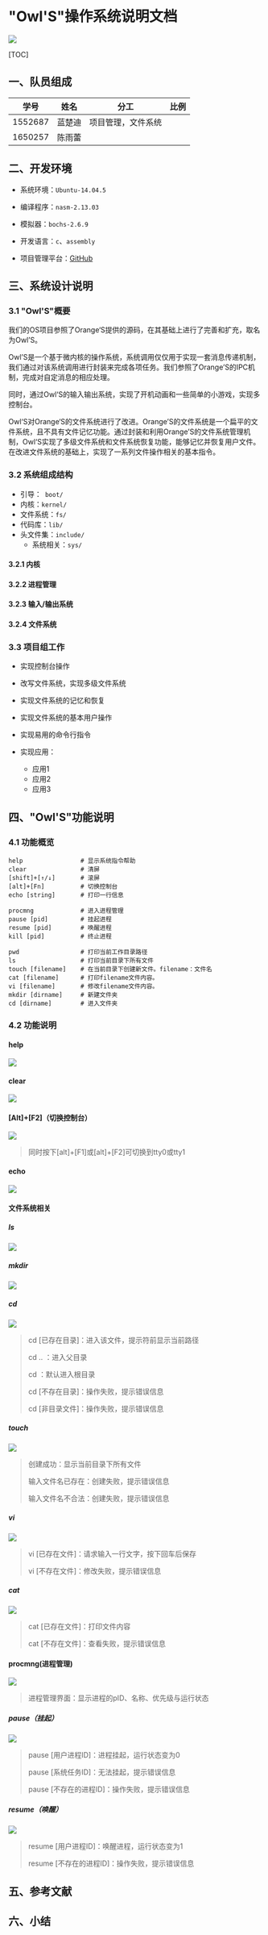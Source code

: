 # "Owl'S"操作系统说明文档

![](pics/boot_animation.png)

[TOC]

## 一、队员组成

|  学号   |  姓名  |        分工        | 比例 |
| :-----: | :----: | :----------------: | :--: |
| 1552687 | 蓝楚迪 | 项目管理，文件系统 |      |
| 1650257 | 陈雨蕾 |                    |      |

## 二、开发环境

* 系统环境：`Ubuntu-14.04.5`
* 编译程序：`nasm-2.13.03`
* 模拟器：`bochs-2.6.9`
* 开发语言：`c`、`assembly`

* 项目管理平台：[GitHub](https://github.com/NSowtril/Owl-S)

## 三、系统设计说明

### 3.1 "Owl'S"概要

我们的OS项目参照了Orange‘S提供的源码，在其基础上进行了完善和扩充，取名为Owl’S。

Owl’S是一个基于微内核的操作系统，系统调用仅仅用于实现一套消息传递机制，我们通过对该系统调用进行封装来完成各项任务。我们参照了Orange’S的IPC机制，完成对自定消息的相应处理。

同时，通过Owl‘S的输入输出系统，实现了开机动画和一些简单的小游戏，实现多控制台。

Owl‘S对Orange‘S的文件系统进行了改进。Orange’S的文件系统是一个扁平的文件系统，且不具有文件记忆功能。通过封装和利用Orange’S的文件系统管理机制，Owl‘S实现了多级文件系统和文件系统恢复功能，能够记忆并恢复用户文件。在改进文件系统的基础上，实现了一系列文件操作相关的基本指令。

### 3.2 系统组成结构

* 引导：` boot/`
* 内核：`kernel/`
* 文件系统：`fs/`
* 代码库：`lib/`
* 头文件集：`include/`
  * 系统相关：`sys/`

#### 3.2.1 内核

#### 3.2.2 进程管理

#### 3.2.3 输入/输出系统

#### 3.2.4 文件系统

### 3.3 项目组工作

* 实现控制台操作

* 改写文件系统，实现多级文件系统

* 实现文件系统的记忆和恢复

* 实现文件系统的基本用户操作

* 实现易用的命令行指令

* 实现应用：

  * 应用1
  * 应用2
  * 应用3


## 四、"Owl'S"功能说明

### 4.1 功能概览

```
help				# 显示系统指令帮助
clear				# 清屏
[shift]+[↑/↓]		# 滚屏
[alt]+[Fn]			# 切换控制台
echo [string]		# 打印一行信息

procmng				# 进入进程管理
pause [pid]			# 挂起进程
resume [pid]		# 唤醒进程
kill [pid]			# 终止进程

pwd					# 打印当前工作目录路径
ls					# 打印当前目录下所有文件
touch [filename]	# 在当前目录下创建新文件。filename：文件名
cat [filename]		# 打印filename文件内容。
vi [filename]		# 修改filename文件内容。
mkdir [dirname]		# 新建文件夹
cd [dirname]		# 进入文件夹
```

### 4.2 功能说明

#### help

![](pics/help.png)

#### clear

![](pics/clear.png)

#### [Alt]+[F2]（切换控制台）

![](pics/tty2.png)

> 同时按下[alt]+[F1]或[alt]+[F2]可切换到tty0或tty1

#### echo

![](pics/echo.png)

#### 文件系统相关

##### ls

![](pics/ls.png)

##### mkdir

![](pics/mkdir.png)

##### cd

![](pics/cd.png)

> cd [已存在目录]：进入该文件，提示符前显示当前路径
>
> cd .. ：进入父目录
>
> cd     ：默认进入根目录
>
> cd [不存在目录]：操作失败，提示错误信息
>
> cd [非目录文件]：操作失败，提示错误信息

##### touch

![](pics/touch.png)

> 创建成功：显示当前目录下所有文件
>
> 输入文件名已存在：创建失败，提示错误信息
>
> 输入文件名不合法：创建失败，提示错误信息

##### vi

![](pics/vi.png)

>vi [已存在文件]：请求输入一行文字，按下回车后保存
>
>vi [不存在文件]：修改失败，提示错误信息

##### cat

![](pics/cat.png)

>cat [已存在文件]：打印文件内容
>
>cat [不存在文件]：查看失败，提示错误信息

#### procmng(进程管理)

![](pics/procmng.png)

> 进程管理界面：显示进程的pID、名称、优先级与运行状态

##### pause（挂起）

![](pics/pause.png)

> pause [用户进程ID]：进程挂起，运行状态变为0
>
> pause [系统任务ID]：无法挂起，提示错误信息
>
> pause [不存在的进程ID]：操作失败，提示错误信息

##### resume（唤醒）

![](pics/resume.png)

> resume [用户进程ID]：唤醒进程，运行状态变为1
>
> resume [不存在的进程ID]：操作失败，提示错误信息

## 五、参考文献

## 六、小结